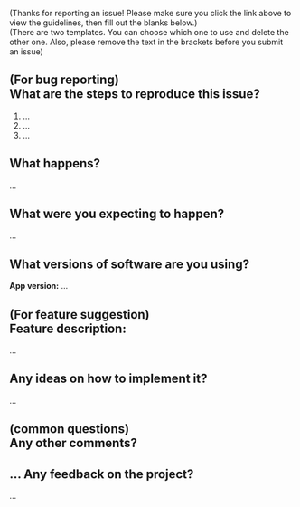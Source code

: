 (Thanks for reporting an issue! Please make sure you click the link above to view the guidelines, then fill out the blanks below.)  
(There are two templates. You can choose which one to use and delete the other one. Also, please remove the text in the brackets before you submit an issue)

(For bug reporting)  
What are the steps to reproduce this issue?
-------------------------------------------
1. …
2. …
3. …

What happens?
-------------
…

What were you expecting to happen?
----------------------------------
…

What versions of software are you using?
----------------------------------------
**App version:** …

(For feature suggestion)  
Feature description:
-------------------
…

Any ideas on how to implement it?
---------------------------------
…

(common questions)  
Any other comments?
-------------------
…
Any feedback on the project?
-------------------
…
